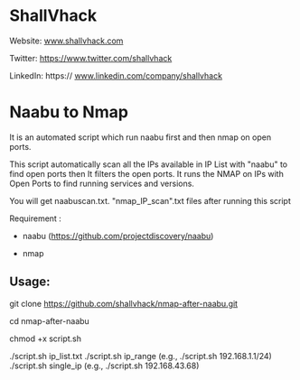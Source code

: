 

# ShallVhack
Website: www.shallvhack.com

Twitter: https://www.twitter.com/shallvhack

LinkedIn: https:// www.linkedin.com/company/shallvhack


# Naabu to Nmap

It is an automated script which run naabu first and then nmap on open ports.

This script automatically scan all the IPs available in IP List with "naabu" to find open ports then It filters the open ports. It runs the NMAP on IPs with Open Ports to find running services and versions.



You will get naabuscan.txt. "nmap_IP_scan".txt files after running this script



Requirement : 

- naabu (https://github.com/projectdiscovery/naabu)

- nmap

## Usage:

git clone https://github.com/shallvhack/nmap-after-naabu.git

cd nmap-after-naabu

chmod +x script.sh

./script.sh ip_list.txt
./script.sh ip_range (e.g., ./script.sh 192.168.1.1/24)
./script.sh single_ip (e.g., ./script.sh 192.168.43.68)
